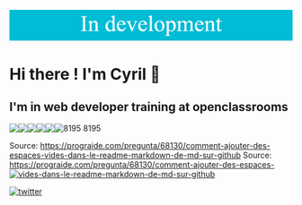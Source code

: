 ![banner](./banner.png)

# Hi there ! I'm Cyril 👋

## I'm in web developer training at openclassrooms




<img align="left" src="https://img.shields.io/badge/figma-%23F24E1E.svg?style=for-the-badge&logo=figma&logoColor=white">

<img align="left" src="https://img.shields.io/badge/HTML5-E34F26?style=for-the-badge&logo=html5&logoColor=white">

<img align="left" src="https://img.shields.io/badge/CSS3-1572B6?style=for-the-badge&logo=css3&logoColor=white">

<img align="left" src="https://img.shields.io/badge/JavaScript-323330?style=for-the-badge&logo=javascript&logoColor=F7DF1E">

<img align="left" src="https://img.shields.io/badge/Sass-CC6699?style=for-the-badge&logo=sass&logoColor=white">

<img align="left" src="https://img.shields.io/badge/Visual_Studio_Code-0078D4?style=for-the-badge&logo=visual%20studio%20code&logoColor=white">


8195
8195

Source: https://prograide.com/pregunta/68130/comment-ajouter-des-espaces-vides-dans-le-readme-markdown-de-md-sur-github
Source: https://prograide.com/pregunta/68130/comment-ajouter-des-espaces-vides-dans-le-readme-markdown-de-md-sur-github
<img align="left" src="https://img.shields.io/badge/GIT-E44C30?style=for-the-badge&logo=git&logoColor=white">




<a align="left" href='https://twitter.com/CyrilBDev' target="_blank"><img alt='twitter' src='https://img.shields.io/badge/Twitter-100000?style=for-the-badge&logo=twitter&logoColor=white&labelColor=939090&color=1d9bf0'/></a>
